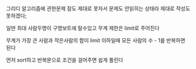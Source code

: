 그리디 알고리즘에 관한문제
잠도 제대로 못자서 문제도 안읽히는 상태라 제대로 작성도 못하겠다;

일딴 최대 사람두명이 구명보트에 탈수있고 무계 제한은 limit로 주어진다

무계가 가장 큰 사람과 작은사람의 합이 limit 이하일때 모든 사람의 수 - 1를 반복하면 된다

먼저 sort하고 반복문으로 조건을 걸어주면 쉽게 풀린다
